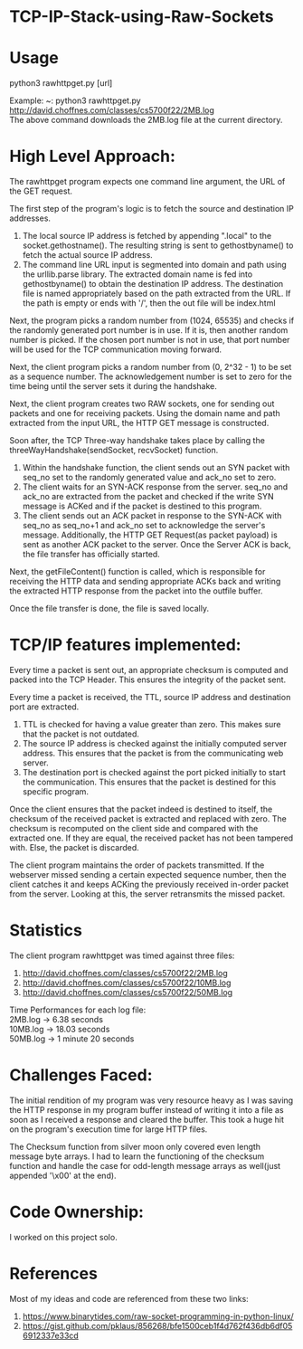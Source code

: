 # TCP-IP-Stack-using-Raw-Sockets

# Usage

python3 rawhttpget.py [url]

Example:
~: python3 rawhttpget.py http://david.choffnes.com/classes/cs5700f22/2MB.log  
The above command downloads the 2MB.log file at the current directory.

# High Level Approach:

The rawhttpget program expects one command line argument, the URL of the GET request.

The first step of the program's logic is to fetch the source and destination IP addresses.

1. The local source IP address is fetched by appending ".local" to the socket.gethostname(). The resulting string is sent to gethostbyname() to fetch the actual source IP address.
2. The command line URL input is segmented into domain and path using the urllib.parse library. The extracted domain name is fed into gethostbyname() to obtain the destination IP address. The destination file is named appropriately based on the path extracted from the URL. If the path is empty or ends with '/', then the out file will be index.html

Next, the program picks a random number from (1024, 65535) and checks if the randomly generated port number is in use. If it is, then another random number is picked. If the chosen port number is not in use, that port number will be used for the TCP communication moving forward.

Next, the client program picks a random number from (0, 2^32 - 1) to be set as a sequence number. The acknowledgement number is set to zero for the time being until the server sets it during the handshake.

Next, the client program creates two RAW sockets, one for sending out packets and one for receiving packets.
Using the domain name and path extracted from the input URL, the HTTP GET message is constructed.

Soon after, the TCP Three-way handshake takes place by calling the threeWayHandshake(sendSocket, recvSocket) function.

1. Within the handshake function, the client sends out an SYN packet with seq_no set to the randomly generated value and ack_no set to zero.
2. The client waits for an SYN-ACK response from the server. seq_no and ack_no are extracted from the packet and checked if the write SYN message is ACKed and if the packet is destined to this program.
3. The client sends out an ACK packet in response to the SYN-ACK with seq_no as seq_no+1 and ack_no set to acknowledge the server's message. Additionally, the HTTP GET Request(as packet payload) is sent as another ACK packet to the server.
   Once the Server ACK is back, the file transfer has officially started.

Next, the getFileContent() function is called, which is responsible for receiving the HTTP data and sending appropriate ACKs back and writing the extracted HTTP response from the packet into the outfile buffer.

Once the file transfer is done, the file is saved locally.

# TCP/IP features implemented:

Every time a packet is sent out, an appropriate checksum is computed and packed into the TCP Header. This ensures the integrity of the packet sent.

Every time a packet is received, the TTL, source IP address and destination port are extracted.

1. TTL is checked for having a value greater than zero. This makes sure that the packet is not outdated.
2. The source IP address is checked against the initially computed server address. This ensures that the packet is from the communicating web server.
3. The destination port is checked against the port picked initially to start the communication. This ensures that the packet is destined for this specific program.

Once the client ensures that the packet indeed is destined to itself, the checksum of the received packet is extracted and replaced with zero. The checksum is recomputed on the client side and compared with the extracted one. If they are equal, the received packet has not been tampered with. Else, the packet is discarded.

The client program maintains the order of packets transmitted. If the webserver missed sending a certain expected sequence number, then the client catches it and keeps ACKing the previously received in-order packet from the server. Looking at this, the server retransmits the missed packet.

# Statistics

The client program rawhttpget was timed against three files:
1. http://david.choffnes.com/classes/cs5700f22/2MB.log
2. http://david.choffnes.com/classes/cs5700f22/10MB.log
3. http://david.choffnes.com/classes/cs5700f22/50MB.log

Time Performances for each log file:  
2MB.log -> 6.38 seconds  
10MB.log -> 18.03 seconds  
50MB.log -> 1 minute 20 seconds  

# Challenges Faced:

The initial rendition of my program was very resource heavy as I was saving the HTTP response in my program buffer instead of writing it into a file as soon as I received a response and cleared the buffer. This took a huge hit on the program's execution time for large HTTP files.

The Checksum function from silver moon only covered even length message byte arrays. I had to learn the functioning of the checksum function and handle the case for odd-length message arrays as well(just appended '\x00' at the end).

# Code Ownership:

I worked on this project solo.

# References

Most of my ideas and code are referenced from these two links:
1. https://www.binarytides.com/raw-socket-programming-in-python-linux/
2. https://gist.github.com/pklaus/856268/bfe1500ceb1f4d762f436db6df056912337e33cd
